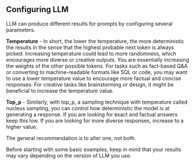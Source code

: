 ## Configuring LLM

LLM can produce different results for prompts by configuring several parameters.

**Temperature** - In short, the lower the temperature, the more deterministic the results in the sense that the highest probable next token is always picked. Increasing temperature could lead to more randomness, which encourages more diverse or creative outputs. You are essentially increasing the weights of the other possible tokens. For tasks such as fact-based Q&A or converting to machine-readable formats like SQL or code, you may want to use a lower temperature value to encourage more factual and concise responses. For creative tasks like brainstorming or design, it might be beneficial to increase the temperature value.

**Top_p** - Similarly, with top_p, a sampling technique with temperature called nucleus sampling, you can control how deterministic the model is at generating a response. If you are looking for exact and factual answers keep this low. If you are looking for more diverse responses, increase to a higher value.

The general recommendation is to alter one, not both.

Before starting with some basic examples, keep in mind that your results may vary depending on the version of LLM you use.
